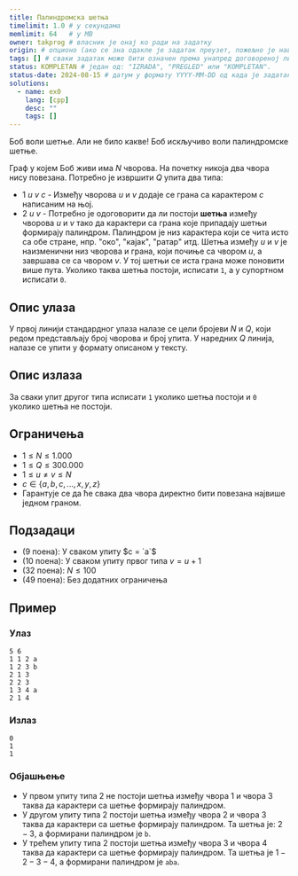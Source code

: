 ```yaml
---
title: Палиндромска шетња
timelimit: 1.0 # у секундама
memlimit: 64   # y MB
owner: takprog # власник је онај ко ради на задатку
origin: # опционо (ако се зна одакле је задатак преузет, пожељно је навести извор)
tags: [] # сваки задатак може бити означен према унапред договореној листи ознака
status: KOMPLETAN # један од: "IZRADA", "PREGLED" или "KOMPLETAN".
status-date: 2024-08-15 # датум у формату YYYY-MM-DD од када је задатак у наведеном статусу
solutions:
  - name: ex0
    lang: [cpp]
    desc: ""
    tags: []
---
```


Боб воли шетње. Али не било какве! Боб искључиво воли палиндромске шетње.

Граф у којем Боб живи има $N$ чворова. На почетку никоја два чвора нису повезана. Потребно је извршити $Q$ упита два типа:
* $1$ $u$ $v$ $c$ - Између чворова $u$ и $v$ додаје се грана са карактером $c$ написаним на њој.
* $2$ $u$ $v$ - Потребно је одоговорити да ли постоји **шетња** између чворова $u$ и $v$ тако да карактери са грана које припадају шетњи формирају палиндром. Палиндром је низ карактера који се чита исто са обе стране, нпр. "око", "кајак", "ратар" итд. Шетња између $u$ и $v$ је наизменични низ чворова и грана, који почиње са чвором $u$, а завршава се са чвором $v$. У тој шетњи се иста грана може поновити више пута. Уколико таква шетња постоји, исписати `1`, а у супортном исписати `0`.


## Опис улаза
У првој линији стандардног улаза налазе се цели бројеви $N$ и $Q$, који редом представљају број чворова и број упита. У наредних $Q$ линија, налазе се упити у формату описаном у тексту.

## Опис излаза
За сваки упит другог типа исписати `1` уколико шетња постоји и `0` уколико шетња не постоји.

## Ограничења
*   $1 \leq N \leq 1.000$
*   $1 \leq Q \leq 300.000$
*   $1 \leq u \neq v \leq N$
*   $c \in \{a,b,c,...,x,y,z\}$
*   Гарантује се да ће свака два чвора директно бити повезана највише једном граном.


## Подзадаци
*   (9 поена): У сваком упиту $c = `a`$
*   (10 поена): У сваком упиту првог типа $v = u + 1$
*   (32 поена): $N \leq 100$
*   (49 поена): Без додатних ограничења
## Пример

### Улаз

```
5 6
1 1 2 a
1 2 3 b
2 1 3
2 2 3
1 3 4 a
2 1 4
```

### Излаз

```
0
1
1
```
### Објашњење
* У првом упиту типа $2$ не постоји шетња између чвора $1$ и чвора $3$ таква да карактери са шетње формирају палиндром. 
* У другом упиту типа $2$ постоји шетња између чвора $2$ и чвора $3$ таква да карактери са шетње формирају палиндром. Та шетња је: $2 - 3$, а формирани палиндром је `b`.
* У трећем упиту типа $2$ постоји шетња између чвора $3$ и чвора $4$ таква да карактери са шетње формирају палиндром. Та шетња је $1 - 2 - 3 - 4$, а формирани палиндром је `aba`.

